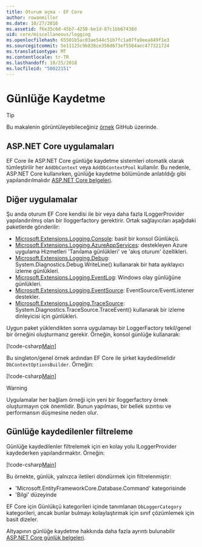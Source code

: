 ```yaml
---
title: Oturum açma - EF Core
author: rowanmiller
ms.date: 10/27/2016
ms.assetid: f6e35c6d-45b7-4258-be1d-87c1bb67438d
uid: core/miscellaneous/logging
ms.openlocfilehash: 65501b5ac03ae544c51b7fc1a07fa9eea849f1e3
ms.sourcegitcommit: 5e11125c9b838ce356d673ef5504aec477321724
ms.translationtype: MT
ms.contentlocale: tr-TR
ms.lasthandoff: 10/25/2018
ms.locfileid: "50022151"
---
```

# <a name="logging"></a>Günlüğe Kaydetme

> [!TIP]  
> Bu makalenin görüntüleyebileceğiniz [örnek](https://github.com/aspnet/EntityFramework.Docs/tree/master/samples/core/Miscellaneous/Logging) GitHub üzerinde.

## <a name="aspnet-core-applications"></a>ASP.NET Core uygulamaları

EF Core ile ASP.NET Core günlüğe kaydetme sistemleri otomatik olarak tümleştirilir her `AddDbContext` veya `AddDbContextPool` kullanılır. Bu nedenle, ASP.NET Core kullanırken, günlüğe kaydetme bölümünde anlatıldığı gibi yapılandırılmalıdır [ASP.NET Core belgeleri](https://docs.microsoft.com/aspnet/core/fundamentals/logging?tabs=aspnetcore2x).

## <a name="other-applications"></a>Diğer uygulamalar

Şu anda oturum EF Core kendisi ile bir veya daha fazla ILoggerProvider yapılandırılmış olan bir Iloggerfactory gerektirir. Ortak sağlayıcıları aşağıdaki paketlerde gönderilir:

* [Microsoft.Extensions.Logging.Console](https://www.nuget.org/packages/Microsoft.Extensions.Logging.Console/): basit bir konsol Günlükçü.
* [Microsoft.Extensions.Logging.AzureAppServices](https://www.nuget.org/packages/Microsoft.Extensions.Logging.AzureAppServices/): destekleyen Azure uygulama Hizmetleri 'Tanılama günlükleri' ve 'akış oturum' özellikleri.
* [Microsoft.Extensions.Logging.Debug](https://www.nuget.org/packages/Microsoft.Extensions.Logging.Debug/): System.Diagnostics.Debug.WriteLine() kullanarak bir hata ayıklayıcı izleme günlükleri.
* [Microsoft.Extensions.Logging.EventLog](https://www.nuget.org/packages/Microsoft.Extensions.Logging.EventLog/): Windows olay günlüğüne günlükleri.
* [Microsoft.Extensions.Logging.EventSource](https://www.nuget.org/packages/Microsoft.Extensions.Logging.EventSource/): EventSource/EventListener destekler.
* [Microsoft.Extensions.Logging.TraceSource](https://www.nuget.org/packages/Microsoft.Extensions.Logging.TraceSource/): System.Diagnostics.TraceSource.TraceEvent() kullanarak bir izleme dinleyicisi için günlükleri.

Uygun paket yüklendikten sonra uygulamayı bir LoggerFactory tekil/genel bir örneğini oluşturmanız gerekir. Örneğin, konsol günlüğe kullanarak:

[!code-csharp[Main](../../../samples/core/Miscellaneous/Logging/Logging/BloggingContext.cs#DefineLoggerFactory)]

Bu singleton/genel örnek ardından EF Core ile şirket kaydedilmelidir `DbContextOptionsBuilder`. Örneğin:

[!code-csharp[Main](../../../samples/core/Miscellaneous/Logging/Logging/BloggingContext.cs#RegisterLoggerFactory)]

> [!WARNING]
> Uygulamalar her bağlam örneği için yeni bir Iloggerfactory örnek oluşturmayın çok önemlidir. Bunun yapılması, bir bellek sızıntısı ve performansın düşmesine neden olur.

## <a name="filtering-what-is-logged"></a>Günlüğe kaydedilenler filtreleme

Günlüğe kaydedilenler filtrelemek için en kolay yolu ILoggerProvider kaydederken yapılandırmaktır. Örneğin:

[!code-csharp[Main](../../../samples/core/Miscellaneous/Logging/Logging/BloggingContextWithFiltering.cs#DefineLoggerFactory)]

Bu örnekte, günlük, yalnızca iletileri döndürmek için filtrelenmiştir:
 * 'Microsoft.EntityFrameworkCore.Database.Command' kategorisinde
 * 'Bilgi' düzeyinde

EF Core için Günlükçü kategorileri içinde tanımlanan `DbLoggerCategory` kategorileri, ancak bunlar bulmayı kolaylaştırmak için sınıf çözümlemek için basit dizeler.

Altyapının günlüğe kaydetme hakkında daha fazla ayrıntı bulunabilir [ASP.NET Core günlük belgeleri](https://docs.microsoft.com/aspnet/core/fundamentals/logging?tabs=aspnetcore2x).
